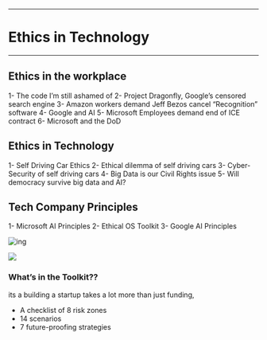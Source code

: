 __________________________________

# Ethics in Technology
__________________________________

##  Ethics in the workplace
1- The code I’m still ashamed of
2- Project Dragonfly, Google’s censored search engine
3- Amazon workers demand Jeff Bezos cancel “Recognition” software
4- Google and AI
5- Microsoft Employees demand end of ICE contract
6- Microsoft and the DoD

## Ethics in Technology
1- Self Driving Car Ethics
2- Ethical dilemma of self driving cars
3- Cyber-Security of self driving cars
4- Big Data is our Civil Rights issue
5- Will democracy survive big data and AI?

## Tech Company Principles
1- Microsoft AI Principles
2- Ethical OS Toolkit
3- Google AI Principles



![ing](https://ethicalos.org/wp-content/uploads/2018/07/Screen-Shot-2018-07-05-at-8.18.27-PM.png)

![](https://ethicalos.org/wp-content/uploads/2018/07/Screen-Shot-2018-07-05-at-8.18.27-PM.png)
### What’s in the Toolkit??
its a building a startup takes a lot more than just funding,
 -  A checklist of 8 risk zones
 -  14 scenarios
 -  7 future-proofing strategies    
